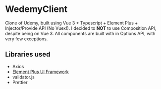 # WedemyClient
Clone of Udemy, built using Vue 3 + Typescript + Element Plus + Injector/Provide API (No Vuex!). I decided to **NOT** to use Composition API, despite being on Vue 3. All components are built with in Options API, with very few exceptions.

## Libraries used
- Axios
- [Element Plus UI Framework](https://element-plus.org/en-US/)
- validator.js
- Prettier
